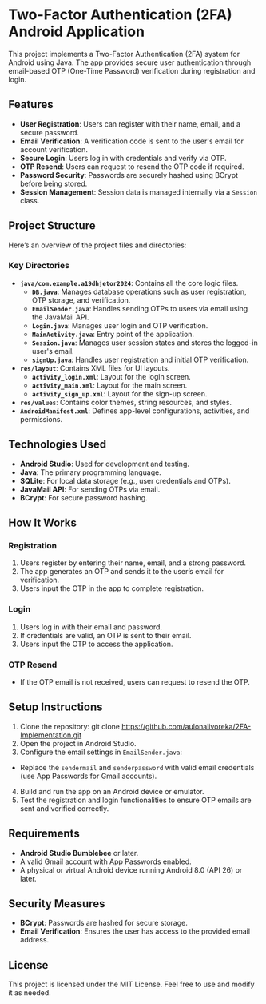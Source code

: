 # Two-Factor Authentication (2FA) Android Application

This project implements a Two-Factor Authentication (2FA) system for Android using Java. The app provides secure user authentication through email-based OTP (One-Time Password) verification during registration and login.

## Features
- **User Registration**: Users can register with their name, email, and a secure password.
- **Email Verification**: A verification code is sent to the user's email for account verification.
- **Secure Login**: Users log in with credentials and verify via OTP.
- **OTP Resend**: Users can request to resend the OTP code if required.
- **Password Security**: Passwords are securely hashed using BCrypt before being stored.
- **Session Management**: Session data is managed internally via a `Session` class.

## Project Structure
Here’s an overview of the project files and directories:

### **Key Directories**
- **`java/com.example.a19dhjetor2024`**: Contains all the core logic files.
  - **`DB.java`**: Manages database operations such as user registration, OTP storage, and verification.
  - **`EmailSender.java`**: Handles sending OTPs to users via email using the JavaMail API.
  - **`Login.java`**: Manages user login and OTP verification.
  - **`MainActivity.java`**: Entry point of the application.
  - **`Session.java`**: Manages user session states and stores the logged-in user's email.
  - **`signUp.java`**: Handles user registration and initial OTP verification.
- **`res/layout`**: Contains XML files for UI layouts.
  - **`activity_login.xml`**: Layout for the login screen.
  - **`activity_main.xml`**: Layout for the main screen.
  - **`activity_sign_up.xml`**: Layout for the sign-up screen.
- **`res/values`**: Contains color themes, string resources, and styles.
- **`AndroidManifest.xml`**: Defines app-level configurations, activities, and permissions.

## Technologies Used
- **Android Studio**: Used for development and testing.
- **Java**: The primary programming language.
- **SQLite**: For local data storage (e.g., user credentials and OTPs).
- **JavaMail API**: For sending OTPs via email.
- **BCrypt**: For secure password hashing.

## How It Works
### **Registration**
1. Users register by entering their name, email, and a strong password.
2. The app generates an OTP and sends it to the user’s email for verification.
3. Users input the OTP in the app to complete registration.

### **Login**
1. Users log in with their email and password.
2. If credentials are valid, an OTP is sent to their email.
3. Users input the OTP to access the application.

### **OTP Resend**
- If the OTP email is not received, users can request to resend the OTP.

## Setup Instructions
1. Clone the repository:
git clone https://github.com/aulonalivoreka/2FA-Implementation.git
2. Open the project in Android Studio.
3. Configure the email settings in `EmailSender.java`:
- Replace the `sendermail` and `senderpassword` with valid email credentials (use App Passwords for Gmail accounts).
4. Build and run the app on an Android device or emulator.
5. Test the registration and login functionalities to ensure OTP emails are sent and verified correctly.

## Requirements
- **Android Studio Bumblebee** or later.
- A valid Gmail account with App Passwords enabled.
- A physical or virtual Android device running Android 8.0 (API 26) or later.

## Security Measures
- **BCrypt**: Passwords are hashed for secure storage.
- **Email Verification**: Ensures the user has access to the provided email address.

## License
This project is licensed under the MIT License. Feel free to use and modify it as needed.




